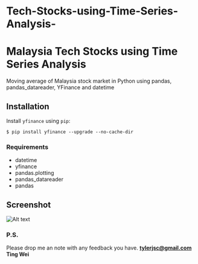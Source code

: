 # Tech-Stocks-using-Time-Series-Analysis-

# Malaysia Tech Stocks using Time Series Analysis
Moving average of Malaysia stock market in Python using pandas, pandas_datareader, YFinance and datetime

## Installation

Install `yfinance` using `pip`:

``` {.sourceCode .bash}
$ pip install yfinance --upgrade --no-cache-dir
```
### Requirements
- datetime
- yfinance
- pandas.plotting
- pandas_datareader
- pandas

## Screenshot 
![Alt text](https://user-images.githubusercontent.com/627237/174456667-a6f96e20-aafc-486c-b4d8-97956e330712.png)

### P.S.

Please drop me an note with any feedback you have.
**tylerjsc@gmail.com**
**Ting Wei**

